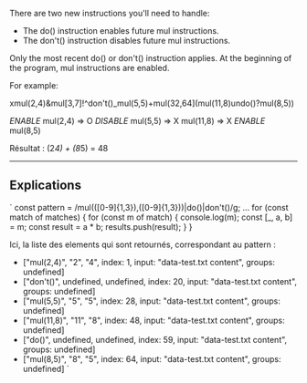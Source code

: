 There are two new instructions you'll need to handle:

 - The do() instruction enables future mul instructions.
 - The don't() instruction disables future mul instructions.

Only the most recent do() or don't() instruction applies. At the beginning of the program, mul instructions are enabled.

For example:

xmul(2,4)&mul[3,7]!^don't()_mul(5,5)+mul(32,64](mul(11,8)undo()?mul(8,5))

*ENABLE*
mul(2,4) => O
*DISABLE*
mul(5,5) => X
mul(11,8) => X
*ENABLE*
mul(8,5)

Résultat : (2*4) + (8*5) = 48

---

## Explications
`
const pattern = /mul\(([0-9]{1,3}),([0-9]{1,3})\)|do\(\)|don't\(\)/g;
...
for (const match of matches) {
    for (const m of match) {
        console.log(m);
        const [_, a, b] = m;
        const result = a * b;
        results.push(result);
    }
}

Ici, la liste des elements qui sont retournés, correspondant au pattern :
- ["mul(2,4)", "2", "4", index: 1, input: "data-test.txt content", groups: undefined]
- ["don't()", undefined, undefined, index: 20, input: "data-test.txt content", groups: undefined]
- ["mul(5,5)", "5", "5", index: 28, input: "data-test.txt content", groups: undefined]
- ["mul(11,8)", "11", "8", index: 48, input: "data-test.txt content", groups: undefined]
- ["do()", undefined, undefined, index: 59, input: "data-test.txt content", groups: undefined]
- ["mul(8,5)", "8", "5", index: 64, input: "data-test.txt content", groups: undefined]
`